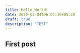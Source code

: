 ```yaml
---
title: Hello World!
date: 2025-03-04T06:03:16+05:30
draft: true
description: "TEST"
---
```

## First post
